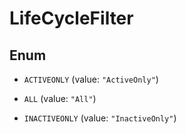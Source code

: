 
# LifeCycleFilter

## Enum


* `ACTIVEONLY` (value: `"ActiveOnly"`)

* `ALL` (value: `"All"`)

* `INACTIVEONLY` (value: `"InactiveOnly"`)



